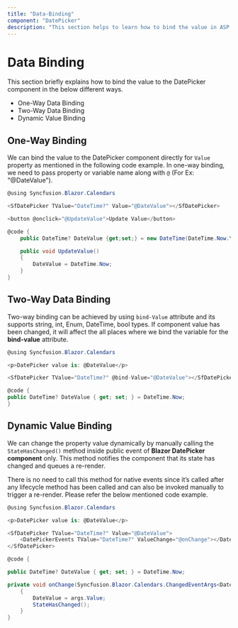 ```yaml
---
title: "Data-Binding"
component: "DatePicker"
description: "This section helps to learn how to bind the value in ASP.NET Core Blazor application"
---
```


# Data Binding

This section briefly explains how to bind the value to the DatePicker component in the below different ways.

* One-Way Data Binding
* Two-Way Data Binding
* Dynamic Value Binding

## One-Way Binding

We can bind the value to the DatePicker component directly for `Value` property as mentioned in the following code example. In one-way binding, we need to pass property or variable name along with `@` (For Ex: "@DateValue").

```csharp
@using Syncfusion.Blazor.Calendars

<SfDatePicker TValue="DateTime?" Value="@DateValue"></SfDatePicker>

<button @onclick="@UpdateValue">Update Value</button>

@code {
    public DateTime? DateValue {get;set;} = new DateTime(DateTime.Now.Year, DateTime.Now.Month, 28);

    public void UpdateValue()
    {
        DateValue = DateTime.Now;
    }
}
```

## Two-Way Data Binding

Two-way binding can be achieved by using `bind-Value` attribute and its supports string, int, Enum, DateTime, bool types. If component value has been changed, it will affect the all places where we bind the variable for the **bind-value** attribute.

```csharp
@using Syncfusion.Blazor.Calendars

<p>DatePicker value is: @DateValue</p>

<SfDatePicker TValue="DateTime?" @bind-Value="@DateValue"></SfDatePicker>

@code {
public DateTime? DateValue { get; set; } = DateTime.Now;
}
```

## Dynamic Value Binding

We can change the property value dynamically by manually calling the `StateHasChanged()` method inside public event of **Blazor DatePicker component** only. This method notifies the component that its state has changed and queues a re-render.

There is no need to call this method for native events since it’s called after any lifecycle method has been called and can also be invoked manually to trigger a re-render. Please refer the below mentioned code example.

```csharp
@using Syncfusion.Blazor.Calendars

<p>DatePicker value is: @DateValue</p>

<SfDatePicker TValue="DateTime?" Value="@DateValue">
    <DatePickerEvents TValue="DateTime?" ValueChange="@onChange"></DatePickerEvents>
</SfDatePicker>

@code {

public DateTime? DateValue { get; set; } = DateTime.Now;

private void onChange(Syncfusion.Blazor.Calendars.ChangedEventArgs<DateTime?> args)
    {
        DateValue = args.Value;
        StateHasChanged();
    }
}
```

